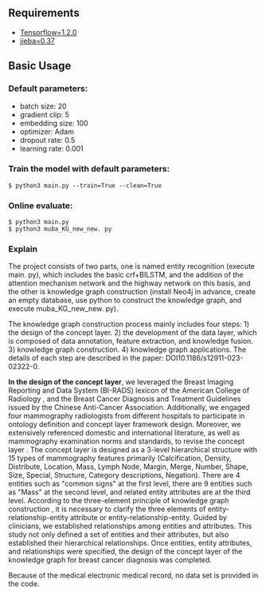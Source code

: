 ## Requirements
- [Tensorflow=1.2.0](https://github.com/tensorflow/tensorflow)
- [jieba=0.37](https://github.com/fxsjy/jieba)

## Basic Usage

### Default parameters:
- batch size: 20
- gradient clip: 5
- embedding size: 100
- optimizer: Adam
- dropout rate: 0.5
- learning rate: 0.001

### Train the model with default parameters:
```shell
$ python3 main.py --train=True --clean=True
```

### Online evaluate:
```shell
$ python3 main.py
$ python3 muba_KG_new_new. py
```

### Explain

The project consists of two parts, one is named entity recognition (execute main. py), which includes the basic crf+BILSTM, and the addition of the attention mechanism network and the highway network on this basis, and the other is knowledge graph construction (install Neo4j in advance, create an empty database, use python to construct the knowledge graph, and execute muba_KG_new_new. py).

The knowledge graph construction process mainly includes four steps: 1) the design of the concept layer. 2) the development of the data layer, which is composed of data annotation, feature extraction, and knowledge fusion. 3) knowledge graph construction. 4) knowledge graph applications. The details of each step are described in the paper: DOI10.1186/s12911-023-02322-0.

**In the design of the concept layer**, we leveraged the Breast Imaging Reporting and Data System (BI-RADS) lexicon of the American College of Radiology , and the Breast Cancer Diagnosis and Treatment Guidelines issued by the Chinese Anti-Cancer Association. Additionally, we engaged four mammography radiologists from different hospitals to participate in ontology definition and concept layer framework design. Moreover, we extensively referenced domestic and international literature, as well as mammography examination norms and standards, to revise the concept layer .
The concept layer is designed as a 3-level hierarchical structure with 15 types of mammography features primarily (Calcification, Density, Distribute, Location, Mass, Lymph Node, Margin, Merge, Number, Shape, Size, Special, Structure, Category descriptions, Negation). There are 4 entities such as "common signs" at the first level, there are 9 entities such as "Mass" at the second level, and related entity attributes are at the third level. According to the three-element principle of knowledge graph construction , it is necessary to clarify the three elements of entity-relationship-entity attribute or entity-relationship-entity. Guided by clinicians, we established relationships among entities and attributes. This study not only defined a set of entities and their attributes, but also established their hierarchical relationships. Once entities, entity attributes, and relationships were specified, the design of the concept layer of the knowledge graph for breast cancer diagnosis was completed. 

Because of the medical electronic medical record, no data set is provided in the code.



